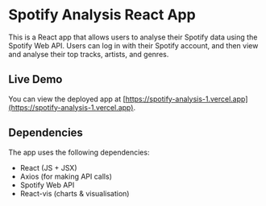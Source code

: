# Spotify Analysis React App

This is a React app that allows users to analyse their Spotify data using the Spotify Web API. Users can log in with their Spotify account, and then view and analyse their top tracks, artists, and genres.

## Live Demo

You can view the deployed app at [https://spotify-analysis-1.vercel.app](https://spotify-analysis-1.vercel.app).

## Dependencies

The app uses the following dependencies:
- React (JS + JSX)
- Axios (for making API calls)
- Spotify Web API
- React-vis (charts & visualisation) 